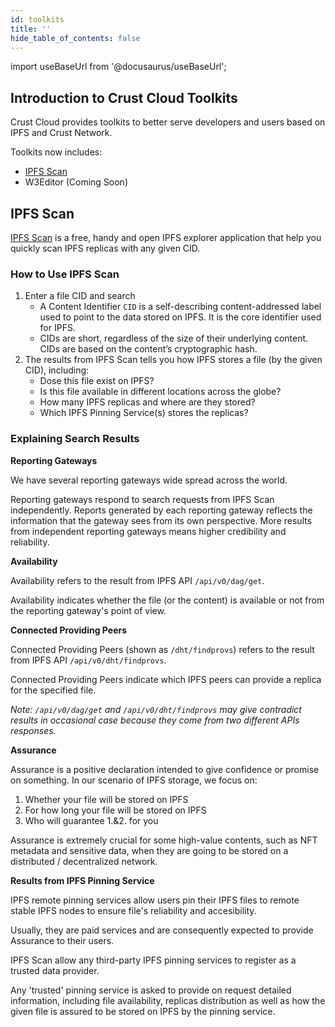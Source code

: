 ```yaml
---
id: toolkits
title: ''
hide_table_of_contents: false
---
```


import useBaseUrl from '@docusaurus/useBaseUrl';

## Introduction to Crust Cloud Toolkits

Crust Cloud provides toolkits to better serve developers and users based on IPFS and Crust Network.  

Toolkits now includes:  
- [IPFS Scan](https://ipfs-scan.io)  
- W3Editor (Coming Soon)  

## IPFS Scan

[IPFS Scan](https://ipfs-scan.io) is a free, handy and open IPFS explorer application that help you quickly scan IPFS replicas with any given CID.

### How to Use IPFS Scan

1. Enter a file CID and search  
   - A Content Identifier `CID` is a self-describing content-addressed label used to point to the data stored on IPFS. It is the core identifier used for IPFS.
   - CIDs are short, regardless of the size of their underlying content. CIDs are based on the content’s cryptographic hash.
2. The results from IPFS Scan tells you how IPFS stores a file (by the given CID), including:
   - Dose this file exist on IPFS?
   - Is this file available in different locations across the globe?
   - How many IPFS replicas and where are they stored?
   - Which IPFS Pinning Service(s) stores the replicas?  

### Explaining Search Results

**Reporting Gateways**  

We have several reporting gateways wide spread across the world.  

Reporting gateways respond to search requests from IPFS Scan independently. Reports generated by each reporting gateway reflects the information that the gateway sees from its own perspective. More results from independent reporting gateways means higher credibility and reliability.  

**Availability**  

Availability refers to the result from IPFS API `/api/v0/dag/get`.  

Availability indicates whether the file (or the content) is available or not from the reporting gateway's point of view.  

**Connected Providing Peers**  

Connected Providing Peers (shown as `/dht/findprovs`) refers to the result from IPFS API `/api/v0/dht/findprovs`.  

Connected Providing Peers indicate which IPFS peers can provide a replica for the specified file.  

*Note: `/api/v0/dag/get` and `/api/v0/dht/findprovs` may give contradict results in occasional case because they come from two different APIs responses.*

**Assurance**  

Assurance is a positive declaration intended to give confidence or promise on something. In our scenario of IPFS storage, we focus on:
1. Whether your file will be stored on IPFS  
2. For how long your file will be stored on IPFS  
3. Who will guarantee 1.&2. for you  

Assurance is extremely crucial for some high-value contents, such as NFT metadata and sensitive data, when they are going to be stored on a distributed / decentralized network.  

**Results from IPFS Pinning Service**  

IPFS remote pinning services allow users pin their IPFS files to remote stable IPFS nodes to ensure file's reliability and accesibility.  

Usually, they are paid services and are consequently expected to provide Assurance to their users.  

IPFS Scan allow any third-party IPFS pinning services to register as a trusted data provider.  

Any 'trusted' pinning service is asked to provide on request detailed information, including file availability, replicas distribution as well as how the given file is assured to be stored on IPFS by the pinning service.  
